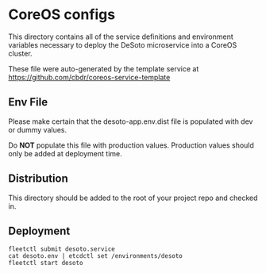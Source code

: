 # CoreOS configs #

This directory contains all of the service definitions and environment variables necessary to deploy the DeSoto microservice into a CoreOS cluster.

These file were auto-generated by the template service at https://github.com/cbdr/coreos-service-template

## Env File ##

Please make certain that the desoto-app.env.dist file is populated with dev or dummy values.

Do **NOT** populate this file with production values. Production values should only be added at deployment time.

## Distribution ##

This directory should be added to the root of your project repo and checked in.

## Deployment ##

```shell
fleetctl submit desoto.service
cat desoto.env | etcdctl set /environments/desoto
fleetctl start desoto
```
